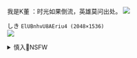我是K董
：时光如果倒流，英雄莫问出处。
![](https://wx4.sinaimg.cn/large/d8b41602ly1gk3vvn5m5lj20j63mkqo8.jpg)

しき
`ElUBnhvU8AEriu4 (2048×1536)`<br>
![](https://pbs.twimg.com/media/ElUBnhvU8AEriu4?format=jpg&name=orig)

<details><summary>慎入🔞NSFW</summary>

Not Safe For Work
![](https://upload.wikimedia.org/wikipedia/commons/thumb/d/d3/Biohazard_Symbol_Specification.png/210px-Biohazard_Symbol_Specification.png)

<details><summary><b>风险自理Use At Your Own Risk🈲</summary>

### 大j元时报》：从反h小报到右翼影响力机器
https://cn.nytimes.com/technology/20201027/epoch-times-influence-falun-gong/

`00epochtimes-master1050.jpg (1050×700)`<br>
![](https://static01.nyt.com/images/2020/09/02/business/00epochtimes/00epochtimes-master1050.jpg)

</details>
</details>
